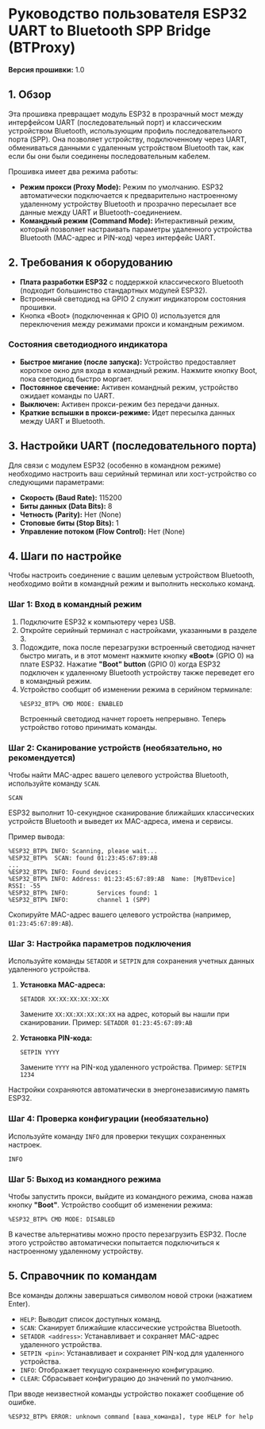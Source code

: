 # Руководство пользователя ESP32 UART to Bluetooth SPP Bridge (BTProxy)

**Версия прошивки:** 1.0

## 1. Обзор

Эта прошивка превращает модуль ESP32 в прозрачный мост между интерфейсом UART (последовательный порт) и классическим устройством Bluetooth, использующим профиль последовательного порта (SPP). Она позволяет устройству, подключенному через UART, обмениваться данными с удаленным устройством Bluetooth так, как если бы они были соединены последовательным кабелем.

Прошивка имеет два режима работы:
*   **Режим прокси (Proxy Mode):** Режим по умолчанию. ESP32 автоматически подключается к предварительно настроенному удаленному устройству Bluetooth и прозрачно пересылает все данные между UART и Bluetooth-соединением.
*   **Командный режим (Command Mode):** Интерактивный режим, который позволяет настраивать параметры удаленного устройства Bluetooth (MAC-адрес и PIN-код) через интерфейс UART.

## 2. Требования к оборудованию

*   **Плата разработки ESP32** с поддержкой классического Bluetooth (подходит большинство стандартных модулей ESP32).
*   Встроенный светодиод на GPIO 2 служит индикатором состояния прошивки.
*   Кнопка «Boot» (подключенная к GPIO 0) используется для переключения между режимами прокси и командным режимом.

### Состояния светодиодного индикатора

*   **Быстрое мигание (после запуска):** Устройство предоставляет короткое окно для входа в командный режим. Нажмите кнопку Boot, пока светодиод быстро моргает.
*   **Постоянное свечение:** Активен командный режим, устройство ожидает команды по UART.
*   **Выключен:** Активен прокси-режим без передачи данных.
*   **Краткие вспышки в прокси-режиме:** Идет пересылка данных между UART и Bluetooth.

## 3. Настройки UART (последовательного порта)

Для связи с модулем ESP32 (особенно в командном режиме) необходимо настроить ваш серийный терминал или хост-устройство со следующими параметрами:

*   **Скорость (Baud Rate):** 115200
*   **Биты данных (Data Bits):** 8
*   **Четность (Parity):** Нет (None)
*   **Стоповые биты (Stop Bits):** 1
*   **Управление потоком (Flow Control):** Нет (None)

## 4. Шаги по настройке

Чтобы настроить соединение с вашим целевым устройством Bluetooth, необходимо войти в командный режим и выполнить несколько команд.

### Шаг 1: Вход в командный режим

1.  Подключите ESP32 к компьютеру через USB.
2.  Откройте серийный терминал с настройками, указанными в разделе 3.
3.  Подождите, пока после перезагрузки встроенный светодиод начнет быстро мигать, и в этот момент нажмите кнопку **«Boot»** (GPIO 0) на плате ESP32. Нажатие **"Boot" button** (GPIO 0) когда ESP32 подключен к удаленному Bluetooth устройству также переведет его в командный режим.
4.  Устройство сообщит об изменении режима в серийном терминале:
    ```
    %ESP32_BTP% CMD MODE: ENABLED
    ```
    Встроенный светодиод начнет гороеть непрерывно. Теперь устройство готово принимать команды.

### Шаг 2: Сканирование устройств (необязательно, но рекомендуется)

Чтобы найти MAC-адрес вашего целевого устройства Bluetooth, используйте команду `SCAN`.

```
SCAN
```

ESP32 выполнит 10-секундное сканирование ближайших классических устройств Bluetooth и выведет их MAC-адреса, имена и сервисы.

Пример вывода:
```
%ESP32_BTP% INFO: Scanning, please wait...
%ESP32_BTP%  SCAN: found 01:23:45:67:89:AB
...
%ESP32_BTP% INFO: Found devices:
%ESP32_BTP% INFO: Address: 01:23:45:67:89:AB  Name: [MyBTDevice]  RSSI: -55
%ESP32_BTP% INFO:        Services found: 1
%ESP32_BTP% INFO:        channel 1 (SPP)
```
Скопируйте MAC-адрес вашего целевого устройства (например, `01:23:45:67:89:AB`).

### Шаг 3: Настройка параметров подключения

Используйте команды `SETADDR` и `SETPIN` для сохранения учетных данных удаленного устройства.

1.  **Установка MAC-адреса:**
    ```
    SETADDR XX:XX:XX:XX:XX:XX
    ```
    Замените `XX:XX:XX:XX:XX:XX` на адрес, который вы нашли при сканировании.
    Пример: `SETADDR 01:23:45:67:89:AB`

2.  **Установка PIN-кода:**
    ```
    SETPIN YYYY
    ```
    Замените `YYYY` на PIN-код удаленного устройства.
    Пример: `SETPIN 1234`

Настройки сохраняются автоматически в энергонезависимую память ESP32.

### Шаг 4: Проверка конфигурации (необязательно)

Используйте команду `INFO` для проверки текущих сохраненных настроек.

```
INFO
```

### Шаг 5: Выход из командного режима

Чтобы запустить прокси, выйдите из командного режима, снова нажав кнопку **"Boot"**. Устройство сообщит об изменении режима:

```
%ESP32_BTP% CMD MODE: DISABLED
```

В качестве альтернативы можно просто перезагрузить ESP32. После этого устройство автоматически попытается подключиться к настроенному удаленному устройству.

## 5. Справочник по командам

Все команды должны завершаться символом новой строки (нажатием Enter).

*   `HELP`: Выводит список доступных команд.
*   `SCAN`: Сканирует ближайшие классические устройства Bluetooth.
*   `SETADDR <address>`: Устанавливает и сохраняет MAC-адрес удаленного устройства.
*   `SETPIN <pin>`: Устанавливает и сохраняет PIN-код для удаленного устройства.
*   `INFO`: Отображает текущую сохраненную конфигурацию.
*   `CLEAR`: Сбрасывает конфигурацию до значений по умолчанию.

При вводе неизвестной команды устройство покажет сообщение об ошибке.
```
%ESP32_BTP% ERROR: unknown command [ваша_команда], type HELP for help
```
